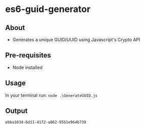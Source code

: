 # es6-guid-generator

## About
 - Generates a unique GUID/UUID using Javascript's Crypto API

## Pre-requisites
- Node installed

## Usage
In your terminal run: ``` node .\GenerateGUID.js ```

## Output
```ebba1034-6d11-4172-a062-95b1e964b739``` 
